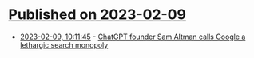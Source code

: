 # [Published on 2023-02-09](index.md)

* [2023-02-09, 10:11:45](https://news.ycombinator.com/item?id=34721884) - [ChatGPT founder Sam Altman calls Google a lethargic search monopoly](https://canadatoday.news/ca/chatgpt-founder-slams-google-as-a-lethargic-search-monopoly-as-the-tech-giants-ai-war-with-microsoft-heats-up-263210/)
